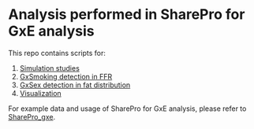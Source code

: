# Analysis performed in SharePro for GxE analysis

This repo contains scripts for:

1. [Simulation studies](sim/)
2. [GxSmoking detection in FFR](dat/)
3. [GxSex detection in fat distribution](dat/)
4. [Visualization](plt/)

For example data and usage of SharePro for GxE analysis, please refer to [SharePro_gxe](https://github.com/zhwm/SharePro_gxe).
